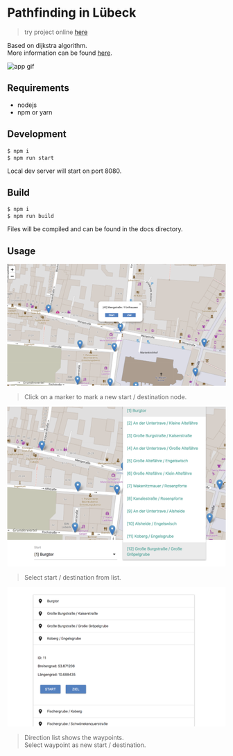 # Pathfinding in Lübeck 
> try project online [here](https://lucasnde.github.io/pathfinding-luebeck) 

Based on dijkstra algorithm.  
More information can be found [here](https://en.wikipedia.org/wiki/Dijkstra%27s_algorithm#Pseudocode).

![app gif](./src/images/demo-img-1.png)

## Requirements

- nodejs
- npm or yarn 

## Development
 ```
 $ npm i
 $ npm run start
 ``` 
 Local dev server will start on port 8080.
 
 ## Build

 ```
 $ npm i
 $ npm run build
 ``` 
 
 Files will be compiled and can be found in the docs directory.
 
 ## Usage
 
 ![app gif](./src/images/demo-img-2.png)
 
 > Click on a marker to mark a new start / destination node.
 
 ![app gif](./src/images/demo-img-3.png)
 
 > Select start / destination from list.
 
 ![app gif](./src/images/demo-img-4.png)
 
 > Direction list shows the waypoints.  
 Select waypoint as new start / destination.